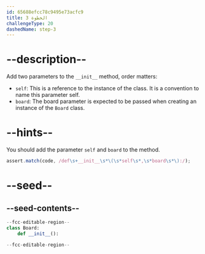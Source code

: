 ```yaml
---
id: 65688efcc78c9495e73acfc9
title: الخطوة 3
challengeType: 20
dashedName: step-3
---
```


# --description--

Add two parameters to the `__init__` method, order matters:

- `self`: This is a reference to the instance of the class. It is a convention to name this parameter self.
- `board`: The board parameter is expected to be passed when creating an instance of the `Board` class.

# --hints--

You should add the parameter `self` and `board` to the method.

```js
assert.match(code, /def\s+__init__\s*\(\s*self\s*,\s*board\s*\):/);
```

# --seed--

## --seed-contents--

```py
--fcc-editable-region--
class Board:
    def __init__():

--fcc-editable-region--
```
